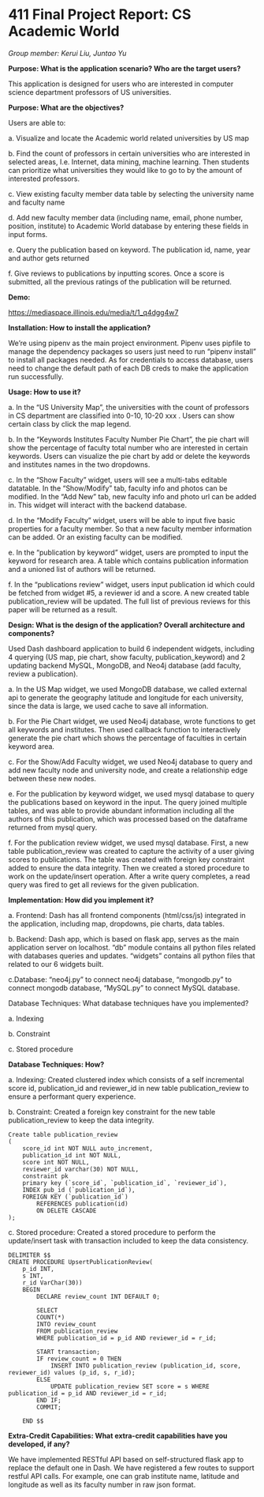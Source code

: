 # 411 Final Project Report: CS Academic World

*Group member: Kerui Liu, Juntao Yu*

**Purpose: What is the application scenario? Who are the target users?**

This application is designed for users who are interested in computer science department professors of US universities.

**Purpose: What are the objectives?**

Users are able to:

a. Visualize and locate the Academic world related universities by US map

b. Find the count of professors in certain universities who are interested in selected areas, I.e. Internet, data mining, machine learning. Then students can prioritize what universities they would like to go to by the amount of interested professors.

c. View existing faculty member data table by selecting the university name and faculty name

d. Add new faculty member data (including name, email, phone number, position, institute) to Academic World database by entering these fields in input forms.

e. Query the publication based on keyword. The publication id, name, year and author gets returned

f. Give reviews to publications by inputting scores. Once a score is submitted, all the previous ratings of the publication will be returned.

**Demo:**

https://mediaspace.illinois.edu/media/t/1_q4dgg4w7

**Installation: How to install the application?**

We’re using pipenv as the main project environment. Pipenv uses pipfile to manage the dependency packages so users just need to run “pipenv install” to install all packages needed. As for credentials to access database, users need to change the default path of each DB creds to make the application run successfully.

**Usage: How to use it?**

a. In the “US University Map”, the universities with the count of professors in CS department are classified into 0-10, 10-20 xxx . Users can show certain class by click the map legend.

b. In the “Keywords Institutes Faculty Number Pie Chart”, the pie chart will show the percentage of faculty total number who are interested in certain keywords. Users can visualize the pie chart by add or delete the keywords and institutes names in the two dropdowns.

c. In the “Show Faculty” widget, users will see a multi-tabs editable datatable. In the “Show/Modify” tab, faculty info and photos can be modified. In the “Add New” tab, new faculty info and photo url can be added in. This widget will interact with the backend database.

d. In the “Modify Faculty” widget, users will be able to input five basic properties for a faculty member. So that a new faculty member information can be added. Or an existing faculty can be modified.

e. In the “publication by keyword” widget, users are prompted to input the keyword for research area. A table which contains publication information and a unioned list of authors will be returned.

f. In the “publications review” widget, users input publication id which could be fetched from widget #5, a reviewer id and a score. A new created table publication_review will be updated. The full list of previous reviews for this paper will be returned as a result.

**Design: What is the design of the application? Overall architecture and components?**

Used Dash dashboard application to build 6 independent widgets, including 4 querying (US map, pie chart, show faculty, publication_keyword) and 2 updating backend MySQL, MongoDB, and Neo4j database (add faculty, review a publication).

a. In the US Map widget, we used MongoDB database, we called external api to generate the geography latitude and longitude for each university, since the data is large, we used cache to save all information.

b. For the Pie Chart widget, we used Neo4j database, wrote functions to get all keywords and institutes. Then used callback function to interactively generate the pie chart which shows the percentage of faculties in certain keyword area.

c. For the Show/Add Faculty widget, we used Neo4j database to query and add new faculty node and university node, and create a relationship edge between these new nodes.

e. For the publication by keyword widget, we used mysql database to query the publications based on keyword in the input. The query joined multiple tables, and was able to provide abundant information including all the authors of this publication, which was processed based on the dataframe returned from mysql query.

f. For the publication review widget, we used mysql database. First, a new table publication_review was created to capture the activity of a user giving scores to publications. The table was created with foreign key constraint added to ensure the data integrity. Then we created a stored procedure to work on the update/insert operation. After a write query completes, a read query was fired to get all reviews for the given publication.

**Implementation: How did you implement it?**

a. Frontend: Dash has all frontend components (html/css/js) integrated in the application, including map, dropdowns, pie charts, data tables.

b. Backend: Dash app, which is based on flask app, serves as the main application server on localhost. “db” module contains all python files related with databases queries and updates. “widgets” contains all python files that related to our 6 widgets built.

c.Database: “neo4j.py” to connect neo4j database, “mongodb.py” to connect mongodb database, “MySQL.py” to connect MySQL database.

Database Techniques: What database techniques have you implemented?

a. Indexing

b. Constraint

c. Stored procedure

**Database Techniques: How?**

a. Indexing: Created clustered index which consists of a self incremental score id, publication_id and reviewer_id in new table publication_review to ensure a performant query experience.

b. Constraint: Created a foreign key constraint for the new table publication_review to keep the data integrity.

```
Create table publication_review
(
    score_id int NOT NULL auto_increment,
    publication_id int NOT NULL,
    score int NOT NULL,
    reviewer_id varchar(30) NOT NULL,
    constraint pk
    primary key (`score_id`, `publication_id`, `reviewer_id`),
    INDEX pub_id (`publication_id`),
    FOREIGN KEY (`publication_id`)
        REFERENCES publication(id)
        ON DELETE CASCADE
);
```

c. Stored procedure: Created a stored procedure to perform the update/insert task with transaction included to keep the data consistency.

```
DELIMITER $$
CREATE PROCEDURE UpsertPublicationReview(
	p_id INT, 
	s INT,
	r_id VarChar(30))
	BEGIN
	    DECLARE review_count INT DEFAULT 0;
		
	    SELECT 
		COUNT(*)
		INTO review_count 
		FROM publication_review
		WHERE publication_id = p_id AND reviewer_id = r_id;

	    START transaction;
		IF review_count = 0 THEN
			INSERT INTO publication_review (publication_id, score, reviewer_id) values (p_id, s, r_id);
		ELSE 
			UPDATE publication_review SET score = s WHERE publication_id = p_id AND reviewer_id = r_id;
		END IF;
	    COMMIT;
		
	END $$
 ```
**Extra-Credit Capabilities: What extra-credit capabilities have you developed, if any?**

We have implemented RESTful API based on self-structured flask app to replace the default one in Dash. We have registered a few routes to support restful API calls. For example, one can grab institute name, latitude and longitude as well as its faculty number in raw json format.
